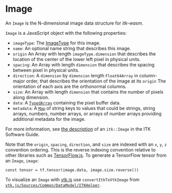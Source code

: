 # Image

An `Image` is the N-dimensional image data structure for *itk-wasm*.

`Image` is a JavaScript object with the following properties:

- `imageType`: The [ImageType](/api/ImageType) for this image.
- `name`: An optional name string that describes this image.
- `origin` An Array with length `imageType.dimension` that describes the location of the center of the lower left pixel in physical units.
- `spacing`: An Array with length `dimension` that describes the spacing between pixel in physical units.
- `direction`: A `dimension` by `dimension` length `Float64Array` in column-major order, that describes the orientation of the image at its `origin`  The orientation of each axis are the orthonormal columns.
- `size`: An Array with length `dimension` that contains the number of pixels along dimension.
- `data`: A [`TypedArray`](https://developer.mozilla.org/en-US/docs/Web/JavaScript/Reference/Global_Objects/TypedArray) containing the pixel buffer data.
- `metadata`: A [`Map`](https://developer.mozilla.org/en-US/docs/Web/JavaScript/Reference/Global_Objects/Map) of string keys to values that could be strings, string arrays, numbers, number arrays, or arrays of number arrays providing additional metadata for the image.

For more information, see [the description](https://itk.org/ITKSoftwareGuide/html/Book1/ITKSoftwareGuide-Book1ch4.html#x38-490004.1) of an `itk::Image` in the ITK Software Guide.

Note that the `origin`, `spacing`, `direction`, and `size` are indexed with an `x`, `y`, `z` convention ordering. This is the reverse indexing convention relative to other libraries such as [TensorFlow.js](https://www.tensorflow.org/js). To generate a TensorFlow tensor from an `Image`, `image`:

```
const tensor = tf.tensor(image.data, image.size.reverse())
```

To visualize an `Image` with [vtk.js](https://kitware.github.io/vtk-js) use `convertItkToVtkImage` from [`vtk.js/Sources/Common/DataModel/ITKHelper`](https://kitware.github.io/vtk-js/api/Common_DataModel_ITKHelper.html).
